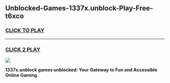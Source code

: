 
## Unblocked-Games-1337x.unblock-Play-Free-t6xco
<h3>
<a href="https://premium76.site?title=1337x.unblock&ref=10A">CLICK TO PLAY</a></h3>
<hr>

<h3>
<a href="https://premium76.site?title=1337x.unblock&ref=10A">CLICK 2 PLAY</a>
  
</h3>

<a href="https://premium76.site?title=1337x.unblock&ref=10A"><img src="https://clearcache.store/games.png"></a>


**1337x.unblock games unblocked: Your Gateway to Fun and Accessible Online Gaming**
